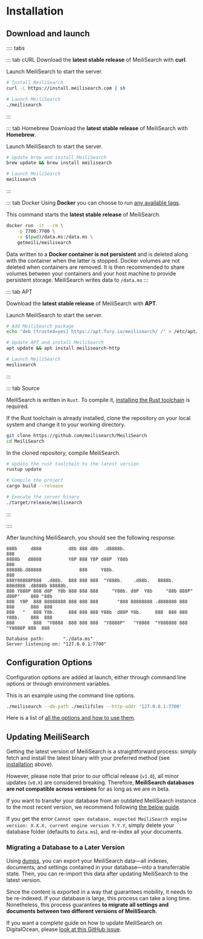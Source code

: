 # Installation

## Download and launch

:::: tabs

::: tab cURL
Download the **latest stable release** of MeiliSearch with **curl**.

Launch MeiliSearch to start the server.

```bash
# Install MeiliSearch
curl -L https://install.meilisearch.com | sh

# Launch MeiliSearch
./meilisearch
```

:::

::: tab Homebrew
Download the **latest stable release** of MeiliSearch with **Homebrew**.

Launch MeiliSearch to start the server.

```bash
# Update brew and install MeiliSearch
brew update && brew install meilisearch

# Launch MeiliSearch
meilisearch
```

:::

::: tab Docker
Using **Docker** you can choose to run [any available tags](https://hub.docker.com/r/getmeili/meilisearch/tags).

This command starts the **latest stable release** of MeiliSearch.

```bash
docker run -it --rm \
    -p 7700:7700 \
    -v $(pwd)/data.ms:/data.ms \
    getmeili/meilisearch
```

Data written to a **Docker container is not persistent** and is deleted along with the container when the latter is stopped. Docker volumes are not deleted when containers are removed. It is then recommended to share volumes between your containers and your host machine to provide persistent storage. MeiliSearch writes data to `/data.ms`
:::

::: tab APT

Download the **latest stable release** of MeiliSearch with **APT**.

Launch MeiliSearch to start the server.

```bash
# Add MeiliSearch package
echo "deb [trusted=yes] https://apt.fury.io/meilisearch/ /" > /etc/apt/sources.list.d/fury.list

# Update APT and install MeiliSearch
apt update && apt install meilisearch-http

# Launch MeiliSearch
meilisearch
```

:::

::: tab Source

MeiliSearch is written in `Rust`. To compile it, [installing the Rust toolchain](https://www.rust-lang.org/tools/install) is required.

If the Rust toolchain is already installed, clone the repository on your local system and change it to your working directory.

```bash
git clone https://github.com/meilisearch/MeiliSearch
cd MeiliSearch
```

In the cloned repository, compile MeiliSearch.

```bash
# Update the rust toolchain to the latest version
rustup update

# Compile the project
cargo build --release

# Execute the server binary
./target/release/meilisearch
```

:::

::::

After launching MeiliSearch, you should see the following response:

```
888b     d888          d8b 888 d8b  .d8888b.                                    888
8888b   d8888          Y8P 888 Y8P d88P  Y88b                                   888
88888b.d88888              888     Y88b.                                        888
888Y88888P888  .d88b.  888 888 888  "Y888b.    .d88b.   8888b.  888d888 .d8888b 88888b.
888 Y888P 888 d8P  Y8b 888 888 888     "Y88b. d8P  Y8b     "88b 888P"  d88P"    888 "88b
888  Y8P  888 88888888 888 888 888       "888 88888888 .d888888 888    888      888  888
888   "   888 Y8b.     888 888 888 Y88b  d88P Y8b.     888  888 888    Y88b.    888  888
888       888  "Y8888  888 888 888  "Y8888P"   "Y8888  "Y888888 888     "Y8888P 888  888

Database path:       "./data.ms"
Server listening on: "127.0.0.1:7700"
```

## Configuration Options

Configuration options are added at launch, either through command line options or through environment variables.

This is an example using the command line options.

```bash
./meilisearch --db-path ./meilifiles --http-addr '127.0.0.1:7700'
```

Here is a list of [all the options and how to use them](/reference/features/configuration.md).

## Updating MeiliSearch

Getting the latest version of MeiliSearch is a straightforward process: simply fetch and install the latest binary with your preferred method (see [installation](/learn/tutorials/installation.md#download-and-launch) above).

However, please note that prior to our official release (`v1.0`), all minor updates (`v0.X`) are considered breaking. Therefore, **MeiliSearch databases are not compatible across versions** for as long as we are in beta.

If you want to transfer your database from an outdated MeiliSearch instance to the most recent version, we recommend following [the below guide](/learn/tutorials/installation.md#migrating-a-database-to-a-later-version).

If you get the error `Cannot open database, expected MeiliSearch engine version: X.X.X, current engine version Y.Y.Y`, simply delete your database folder (defaults to `data.ms`), and re-index all your documents.

### Migrating a Database to a Later Version

Using [dumps](/reference/features/dumps.md), you can export your MeiliSearch data—all indexes, documents, and settings contained in your database—into a transferrable state. Then, you can re-import this data after updating MeiliSearch to the latest version.

Since the content is exported in a way that guarantees mobility, it needs to be re-indexed. If your database is large, this process can take a long time. Nonetheless, this process guarantees **to migrate all settings and documents between two different versions of MeiliSearch**.

If you want a complete guide on how to update MeiliSearch on DigitalOcean, please [look at this GitHub issue](https://github.com/meilisearch/MeiliSearch/discussions/1187#discussioncomment-278125).
